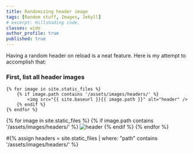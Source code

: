 ```yaml
---
title: Randomizing header image
tags: [Random stuff, Images, Jekyll]
# excerpt: Hillshading code.
classes: wide
author_profile: true
published: true
---
```


Having a random header on reload is a neat feature. Here is my attempt to accomplish that:

### First, list all header images

```jekyll
{% for image in site.static_files %}
    {% if image.path contains '/assets/images/headers/' %}
        <img src="{{ site.baseurl }}{{ image.path }}" alt="header" />
    {% endif %}
{% endfor %}
```

{% for image in site.static_files %}
    {% if image.path contains '/assets/images/headers/' %}
        <img src="{{ site.baseurl }}{{ image.path }}" alt="header" />
    {% endif %}
{% endfor %}

#{% assign headers = site.static_files | where: "path" contains '/assets/images/headers/' %}
